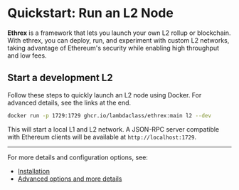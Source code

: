 # Quickstart: Run an L2 Node

**Ethrex** is a framework that lets you launch your own L2 rollup or blockchain. With ethrex, you can deploy, run, and experiment with custom L2 networks, taking advantage of Ethereum's security while enabling high throughput and low fees.

## Start a development L2

Follow these steps to quickly launch an L2 node using Docker. For advanced details, see the links at the end.

```sh
docker run -p 1729:1729 ghcr.io/lambdaclass/ethrex:main l2 --dev
```

This will start a local L1 and L2 network. A JSON-RPC server compatible with Ethereum clients will be available at `http://localhost:1729`.

---

For more details and configuration options, see:

- [Installation](./installation)
- [Advanced options and more details](../l2/introduction.md)
